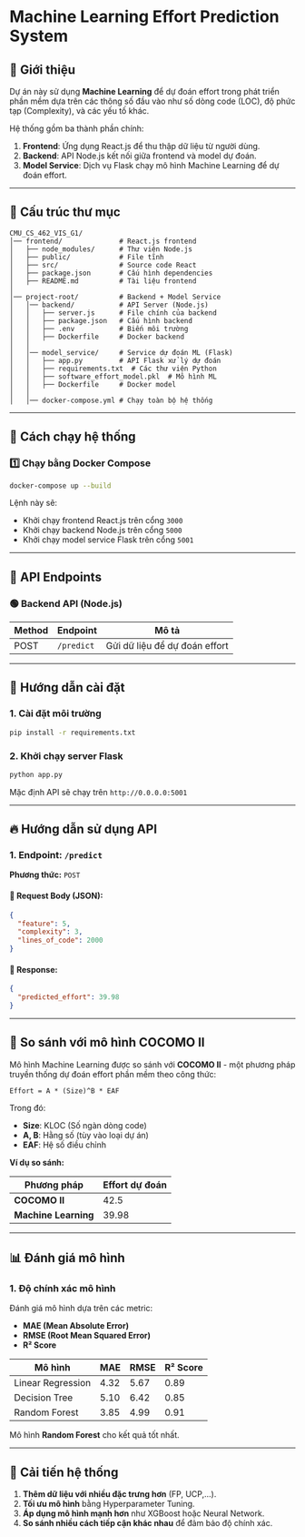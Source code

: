 # Machine Learning Effort Prediction System

## 📌 Giới thiệu
Dự án này sử dụng **Machine Learning** để dự đoán effort trong phát triển phần mềm dựa trên các thông số đầu vào như số dòng code (LOC), độ phức tạp (Complexity), và các yếu tố khác.

Hệ thống gồm ba thành phần chính:
1. **Frontend**: Ứng dụng React.js để thu thập dữ liệu từ người dùng.
2. **Backend**: API Node.js kết nối giữa frontend và model dự đoán.
3. **Model Service**: Dịch vụ Flask chạy mô hình Machine Learning để dự đoán effort.

---
## 📂 Cấu trúc thư mục
```
CMU_CS_462_VIS_G1/
│── frontend/              # React.js frontend
│   ├── node_modules/      # Thư viện Node.js
│   ├── public/            # File tĩnh
│   ├── src/               # Source code React
│   ├── package.json       # Cấu hình dependencies
│   ├── README.md          # Tài liệu frontend
│
│── project-root/          # Backend + Model Service
│   │── backend/           # API Server (Node.js)
│   │   ├── server.js      # File chính của backend
│   │   ├── package.json   # Cấu hình backend
│   │   ├── .env           # Biến môi trường
│   │   ├── Dockerfile     # Docker backend
│   │
│   │── model_service/     # Service dự đoán ML (Flask)
│   │   ├── app.py         # API Flask xử lý dự đoán
│   │   ├── requirements.txt  # Các thư viện Python
│   │   ├── software_effort_model.pkl  # Mô hình ML
│   │   ├── Dockerfile     # Docker model
│   │
│   │── docker-compose.yml # Chạy toàn bộ hệ thống
```
---
## 🚀 Cách chạy hệ thống

### 1️⃣ Chạy bằng Docker Compose
```sh
docker-compose up --build
```
Lệnh này sẽ:
- Khởi chạy frontend React.js trên cổng `3000`
- Khởi chạy backend Node.js trên cổng `5000`
- Khởi chạy model service Flask trên cổng `5001`

---
## 🔧 API Endpoints
### 🟢 Backend API (Node.js)
| Method | Endpoint     | Mô tả |
|--------|-------------|-------|
| POST   | `/predict`  | Gửi dữ liệu để dự đoán effort |

---

## 🚀 Hướng dẫn cài đặt

### 1. Cài đặt môi trường

```sh
pip install -r requirements.txt
```

### 2. Khởi chạy server Flask

```sh
python app.py
```

Mặc định API sẽ chạy trên `http://0.0.0.0:5001`

---

## 🔥 Hướng dẫn sử dụng API

### 1. Endpoint: `/predict`

**Phương thức:** `POST`

#### 🔹 Request Body (JSON):

```json
{
  "feature": 5,
  "complexity": 3,
  "lines_of_code": 2000
}
```

#### 🔹 Response:

```json
{
  "predicted_effort": 39.98
}
```

---

## 🎯 So sánh với mô hình COCOMO II

Mô hình Machine Learning được so sánh với **COCOMO II** - một phương pháp truyền thống dự đoán effort phần mềm theo công thức:

```
Effort = A * (Size)^B * EAF
```

Trong đó:

- **Size**: KLOC (Số ngàn dòng code)
- **A, B**: Hằng số (tùy vào loại dự án)
- **EAF**: Hệ số điều chỉnh

**Ví dụ so sánh:**

| Phương pháp          | Effort dự đoán |
| -------------------- | -------------- |
| **COCOMO II**        | 42.5           |
| **Machine Learning** | 39.98          |

---

## 📊 Đánh giá mô hình

### 1. Độ chính xác mô hình

Đánh giá mô hình dựa trên các metric:

- **MAE (Mean Absolute Error)**
- **RMSE (Root Mean Squared Error)**
- **R² Score**

| Mô hình           | MAE  | RMSE | R² Score |
| ----------------- | ---- | ---- | -------- |
| Linear Regression | 4.32 | 5.67 | 0.89     |
| Decision Tree     | 5.10 | 6.42 | 0.85     |
| Random Forest     | 3.85 | 4.99 | 0.91     |

Mô hình **Random Forest** cho kết quả tốt nhất.

---

## 🔧 Cải tiến hệ thống

1. **Thêm dữ liệu với nhiều đặc trưng hơn** (FP, UCP,...).
2. **Tối ưu mô hình** bằng Hyperparameter Tuning.
3. **Áp dụng mô hình mạnh hơn** như XGBoost hoặc Neural Network.
4. **So sánh nhiều cách tiếp cận khác nhau** để đảm bảo độ chính xác.


